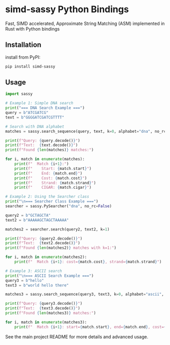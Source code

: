 # simd-sassy Python Bindings

Fast, SIMD accelerated, Approximate String Matching (ASM) implemented in Rust with Python bindings

## Installation

install from PyPI:

```bash
pip install simd-sassy
```

## Usage

```python
import sassy 

# Example 1: Simple DNA search
print("=== DNA Search Example ===")
query = b"ATCGATCG"
text = b"GGGGATCGATCGTTTT"

# Search with DNA alphabet
matches = sassy.search_sequence(query, text, k=0, alphabet="dna", no_rc=False, alpha=0.5)

print(f"Query: {query.decode()}")
print(f"Text:  {text.decode()}")
print(f"Found {len(matches)} matches:")

for i, match in enumerate(matches):
    print(f"  Match {i+1}:")
    print(f"    Start: {match.start}")
    print(f"    End: {match.end}")
    print(f"    Cost: {match.cost}")
    print(f"    Strand: {match.strand}")
    print(f"    CIGAR: {match.cigar}")

# Example 2: Using the Searcher class
print("\n=== Searcher Class Example ===")
searcher = sassy.PySearcher("dna", no_rc=False)

query2 = b"GCTAGCTA"
text2 = b"AAAAAGCTAGCTAAAAA"

matches2 = searcher.search(query2, text2, k=1)

print(f"Query: {query2.decode()}")
print(f"Text:  {text2.decode()}")
print(f"Found {len(matches2)} matches with k=1:")

for i, match in enumerate(matches2):
    print(f"  Match {i+1}: cost={match.cost}, strand={match.strand}")

# Example 3: ASCII search
print("\n=== ASCII Search Example ===")
query3 = b"hello"
text3 = b"world hello there"

matches3 = sassy.search_sequence(query3, text3, k=0, alphabet="ascii", no_rc=True)

print(f"Query: {query3.decode()}")
print(f"Text:  {text3.decode()}")
print(f"Found {len(matches3)} matches:")

for i, match in enumerate(matches3):
    print(f"  Match {i+1}: start={match.start}, end={match.end}, cost={match.cost}")
```

See the main project README for more details and advanced usage. 